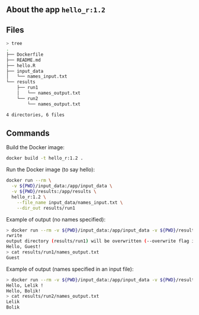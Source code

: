 ## About the app `hello_r:1.2`


## Files

```bash
> tree
.
├── Dockerfile
├── README.md
├── hello.R
├── input_data
│   └── names_input.txt
└── results
    ├── run1
    │   └── names_output.txt
    └── run2
        └── names_output.txt

4 directories, 6 files
```

## Commands

Build the Docker image:

```bash
docker build -t hello_r:1.2 .
```

Run the Docker image (to say hello):

```bash
docker run --rm \
  -v ${PWD}/input_data:/app/input_data \
  -v ${PWD}/results:/app/results \
  hello_r:1.2 \
    --file_name input_data/names_input.txt \
    --dir_out results/run1
```

Example of output (no names specified):

```bash
> docker run --rm -v ${PWD}/input_data:/app/input_data -v ${PWD}/results:/app/results hello_r:1.2 --dir_out results/run1 --ove
rwrite
output directory (results/run1) will be overwritten (--overwrite flag is on)
Hello, Guest!
> cat results/run1/names_output.txt
Guest
```

Example of output (names specified in an input file):

```bash
> docker run --rm -v ${PWD}/input_data:/app/input_data -v ${PWD}/results:/app/results hello_r:1.2 --file_name input_data/names_input.txt --dir_out results/run2 --overwrite
Hello, Lelik !
Hello, Bolik!
> cat results/run2/names_output.txt
Lelik
Bolik
```
